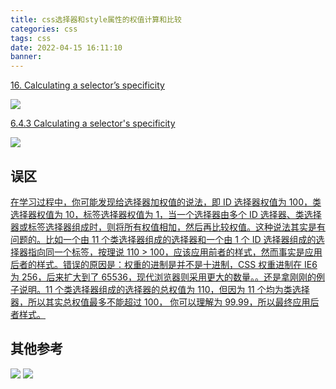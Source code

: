 ```yaml
---
title: css选择器和style属性的权值计算和比较
categories: css
tags: css
date: 2022-04-15 16:11:10
banner:
---
```




[16. Calculating a selector’s specificity](https://drafts.csswg.org/selectors/#specificity-rules)

![](https://s1.ax1x.com/2022/04/15/L8eZRJ.png)

[6.4.3 Calculating a selector's specificity](https://www.w3.org/TR/CSS21/cascade.html#specificity)

![](https://s1.ax1x.com/2022/04/15/L8eqyR.png)

## 误区

[在学习过程中，你可能发现给选择器加权值的说法，即 ID 选择器权值为 100，类选择器权值为 10，标签选择器权值为 1，当一个选择器由多个 ID 选择器、类选择器或标签选择器组成时，则将所有权值相加，然后再比较权值。这种说法其实是有问题的。比如一个由 11 个类选择器组成的选择器和一个由 1 个 ID 选择器组成的选择器指向同一个标签，按理说 110 > 100，应该应用前者的样式，然而事实是应用后者的样式。错误的原因是：权重的进制是并不是十进制，CSS 权重进制在 IE6 为 256，后来扩大到了 65536，现代浏览器则采用更大的数量。。还是拿刚刚的例子说明。11 个类选择器组成的选择器的总权值为 110，但因为 11 个均为类选择器，所以其实总权值最多不能超过 100， 你可以理解为 99.99，所以最终应用后者样式。](https://www.runoob.com/w3cnote/css-style-priority.html)

<!-- more -->

## 其他参考

<div>
<img src="https://s2.loli.net/2022/04/15/u3oljALRWFU9sIz.png"></img>
<img src="https://s2.loli.net/2022/04/15/6hfatsvY8d2lFgK.png"></img>
</div>